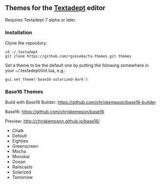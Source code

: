## Themes for the [Textadept](http://foicica.com/textadept/) editor

Requires Textadept 7 alpha or later.

### Installation

Clone the repository:

    cd ~/.textadept
    git clone https://github.com/rgieseke/ta-themes.git themes

Set a theme to be the default one by putting
the folowing somewhere in your ~/.textadept/init.lua, e.g.:

    gui.set_theme('base16-solarized-dark')

### Base16 Themes

Build with Base16 Builder: <https://github.com/chriskempson/base16-builder>

Base16: <https://github.com/chriskempson/base16>

Preview: <http://chriskempson.github.io/base16/>

- Chalk
- Default
- Eighties
- Greenscreen
- Mocha
- Monokai
- Ocean
- Railscasts
- Solarized
- Tomorrow

